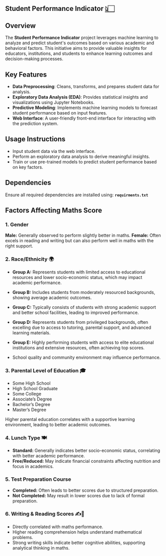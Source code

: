 ## Student Performance Indicator [👆🏻](https://studentperformanceindicator-pranavharke.streamlit.app/)

## Overview
The **Student Performance Indicator** project leverages machine learning to analyze and predict student's outcomes based on various academic and behavioral factors. This initiative aims to provide valuable insights for educators, institutions, and students to enhance learning outcomes and decision-making processes.

## Key Features
- **Data Preprocessing**: Cleans, transforms, and prepares student data for analysis.
- **Exploratory Data Analysis (EDA)**: Provides statistical insights and visualizations using Jupyter Notebooks.
- **Predictive Modeling**: Implements machine learning models to forecast student performance based on input features.
- **Web Interface**: A user-friendly front-end interface for interacting with the prediction system.

## Usage Instructions
- Input student data via the web interface.
- Perform an exploratory data analysis to derive meaningful insights.
- Train or use pre-trained models to predict student performance based on key factors.

## Dependencies
Ensure all required dependencies are installed using: **```requirments.txt```**

## Factors Affecting Maths Score
### 1. Gender 
**Male:** Generally observed to perform slightly better in maths.
**Female:** Often excels in reading and writing but can also perform well in maths with the right support.

### 2. Race/Ethnicity 🌍
* **Group A:** Represents students with limited access to educational resources and lower socio-economic status, which may impact academic performance.
* **Group B:** Includes students from moderately resourced backgrounds, showing average academic outcomes.
* **Group C:** Typically consists of students with strong academic support and better school facilities, leading to improved performance.
* **Group D:** Represents students from privileged backgrounds, often excelling due to access to tutoring, parental support, and advanced learning materials.
* **Group E:** Highly performing students with access to elite educational institutions and extensive resources, often achieving top scores.

* School quality and community environment may influence performance.

### 3. Parental Level of Education 🎓
* Some High School
* High School Graduate
* Some College
* Associate’s Degree
* Bachelor’s Degree
* Master’s Degree

Higher parental education correlates with a supportive learning environment, leading to better academic outcomes.


### 4. Lunch Type 🍽️
* **Standard:** Generally indicates better socio-economic status, correlating with better academic performance.
* **Free/Reduced:** May indicate financial constraints affecting nutrition and focus in academics.

### 5. Test Preparation Course 
* **Completed:** Often leads to better scores due to structured preparation.
* **Not Completed:** May result in lower scores due to lack of formal preparation.

### 6. Writing & Reading Scores ✍️📖
* Directly correlated with maths performance.
* Higher reading comprehension helps understand mathematical problems.
* Strong writing skills indicate better cognitive abilities, supporting analytical thinking in maths.


